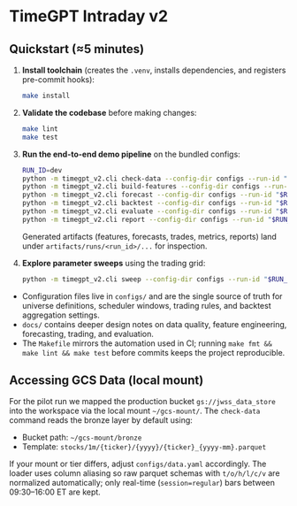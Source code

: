 # TimeGPT Intraday v2

## Quickstart (≈5 minutes)

1. **Install toolchain** (creates the `.venv`, installs dependencies, and registers pre-commit hooks):

   ```bash
   make install
   ```

2. **Validate the codebase** before making changes:

   ```bash
   make lint
   make test
   ```

3. **Run the end-to-end demo pipeline** on the bundled configs:

   ```bash
   RUN_ID=dev
   python -m timegpt_v2.cli check-data --config-dir configs --run-id "$RUN_ID"
   python -m timegpt_v2.cli build-features --config-dir configs --run-id "$RUN_ID"
   python -m timegpt_v2.cli forecast --config-dir configs --run-id "$RUN_ID"
   python -m timegpt_v2.cli backtest --config-dir configs --run-id "$RUN_ID"
   python -m timegpt_v2.cli evaluate --config-dir configs --run-id "$RUN_ID"
   python -m timegpt_v2.cli report --config-dir configs --run-id "$RUN_ID"
   ```

   Generated artifacts (features, forecasts, trades, metrics, reports) land under
   `artifacts/runs/<run_id>/...` for inspection.

4. **Explore parameter sweeps** using the trading grid:

   ```bash
   python -m timegpt_v2.cli sweep --config-dir configs --run-id "$RUN_ID"
   ```

- Configuration files live in `configs/` and are the single source of truth for universe definitions,
  scheduler windows, trading rules, and backtest aggregation settings.
- `docs/` contains deeper design notes on data quality, feature engineering, forecasting, trading, and evaluation.
- The `Makefile` mirrors the automation used in CI; running `make fmt && make lint && make test`
  before commits keeps the project reproducible.

## Accessing GCS Data (local mount)

For the pilot run we mapped the production bucket `gs://jwss_data_store` into the workspace via the
local mount `~/gcs-mount/`. The `check-data` command reads the bronze layer by default using:

- Bucket path: `~/gcs-mount/bronze`
- Template: `stocks/1m/{ticker}/{yyyy}/{ticker}_{yyyy-mm}.parquet`

If your mount or tier differs, adjust `configs/data.yaml` accordingly. The loader uses column aliasing
so raw parquet schemas with `t/o/h/l/c/v` are normalized automatically; only real-time (`session=regular`)
bars between 09:30–16:00 ET are kept.
